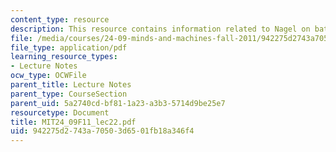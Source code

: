 ```yaml
---
content_type: resource
description: This resource contains information related to Nagel on bats.
file: /media/courses/24-09-minds-and-machines-fall-2011/942275d2743a70503d6501fb18a346f4_MIT24_09F11_lec22.pdf
file_type: application/pdf
learning_resource_types:
- Lecture Notes
ocw_type: OCWFile
parent_title: Lecture Notes
parent_type: CourseSection
parent_uid: 5a2740cd-bf81-1a23-a3b3-5714d9be25e7
resourcetype: Document
title: MIT24_09F11_lec22.pdf
uid: 942275d2-743a-7050-3d65-01fb18a346f4
---
```

